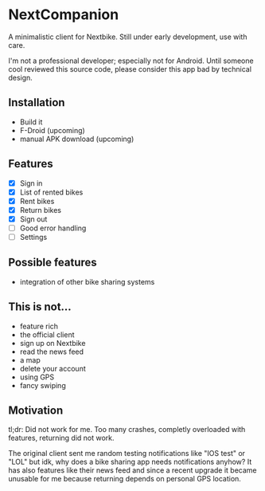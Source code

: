# NextCompanion
A minimalistic client for Nextbike. Still under early development, use with care.

I'm not a professional developer; especially not for Android. Until someone cool reviewed this source code, please consider this app bad by technical design.

## Installation
* Build it
* F-Droid (upcoming)
* manual APK download (upcoming)

## Features
* [x] Sign in
* [x] List of rented bikes
* [x] Rent bikes
* [x] Return bikes
* [x] Sign out
* [ ] Good error handling
* [ ] Settings

## Possible features
* integration of other bike sharing systems

## This is not...
* feature rich
* the official client
* sign up on Nextbike
* read the news feed
* a map
* delete your account
* using GPS
* fancy swiping

## Motivation
tl;dr: Did not work for me. Too many crashes, completly overloaded with features, returning did not work.

The original client sent me random testing notifications like "IOS test" or "LOL" but idk, why does a bike sharing app needs notifications anyhow? It has also features like their news feed and since a recent upgrade it became unusable for me because returning depends on personal GPS location.
